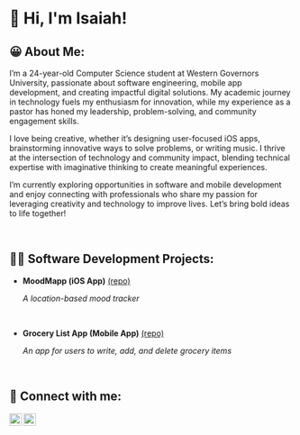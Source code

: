 <h1>👋 Hi, I'm Isaiah! <br/>

<h2>😀 About Me:</h2>

<p>I’m a 24-year-old Computer Science student at Western Governors University, passionate about software engineering, mobile app development, and creating impactful digital solutions. My academic journey in technology fuels my enthusiasm for innovation, while my experience as a pastor has honed my leadership, problem-solving, and community engagement skills.

I love being creative, whether it’s designing user-focused iOS apps, brainstorming innovative ways to solve problems, or writing music. I thrive at the intersection of technology and community impact, blending technical expertise with imaginative thinking to create meaningful experiences.

I’m currently exploring opportunities in software and mobile development and enjoy connecting with professionals who share my passion for leveraging creativity and technology to improve lives. Let’s bring bold ideas to life together!</p>
<br>

<h2>👨‍💻 Software Development Projects:</h2>

- <b>MoodMapp (iOS App)</b>
  [(repo)](https://github.com/IsaiahSchatzline/moodmapp)
  <p><i>A location-based mood tracker</i></p>


  
<br>
  
- <b>Grocery List App (Mobile App)</b>
  [(repo)](https://github.com/IsaiahSchatzline/GroceryListApp)
  <p><i>An app for users to write, add, and delete grocery items</i></p>


  
<br>

<h2> 🤳 Connect with me:</h2>

[<img align="left" alt="IsaiahSchatzline | LinkedIn" width="22px" src="https://cdn.jsdelivr.net/npm/simple-icons@v3/icons/linkedin.svg" />][linkedin]
[<img align="left" alt="IsaiahSchatzline | Instagram" width="22px" src="https://cdn.jsdelivr.net/npm/simple-icons@v3/icons/instagram.svg" />][instagram]

[instagram]: https://www.instagram.com/isaiahschatzline/
[linkedin]: https://www.linkedin.com/in/IsaiahSchatzline

<!--
**isaiahschatzline/isaiahschatzline** is a ✨ _special_ ✨ repository because its `README.md` (this file) appears on your GitHub profile.

Here are some ideas to get you started:

- 🔭 I’m currently working on ...
- 🌱 I’m currently learning ...
- 👯 I’m looking to collaborate on ...
- 🤔 I’m looking for help with ...
- 💬 Ask me about ...
- 📫 How to reach me: ...
- 😄 Pronouns: ...
- ⚡ Fun fact: ...
-->
